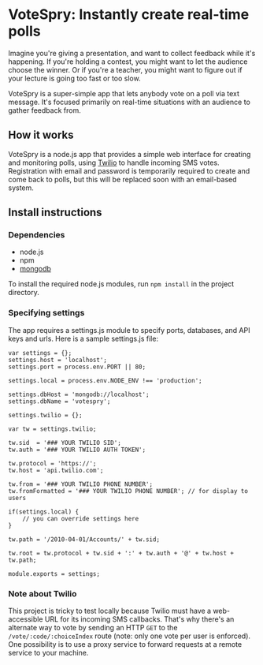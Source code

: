 VoteSpry: Instantly create real-time polls
==========================================

Imagine you're giving a presentation, and want to collect feedback while it's
happening. If you're holding a contest, you might want to let the audience
choose the winner. Or if you're a teacher, you might want to figure out if your
lecture is going too fast or too slow.

VoteSpry is a super-simple app that lets anybody vote on a poll via text
message. It's focused primarily on real-time situations with an audience to
gather feedback from.

How it works
------------

VoteSpry is a node.js app that provides a simple web interface for creating and
monitoring polls, using [Twilio](http://twilio.com) to handle incoming SMS
votes. Registration with email and password is temporarily required to create
and come back to polls, but this will be replaced soon with an email-based
system.

Install instructions
--------------------

### Dependencies

* node.js
* npm
* [mongodb](http://mongodb.org)

To install the required node.js modules, run `npm install` in the project
directory.

### Specifying settings

The app requires a settings.js module to specify ports, databases, and API keys
and urls. Here is a sample settings.js file:

    var settings = {};
    settings.host = 'localhost';
    settings.port = process.env.PORT || 80;
    
    settings.local = process.env.NODE_ENV !== 'production';
    
    settings.dbHost = 'mongodb://localhost';
    settings.dbName = 'votespry';
    
    settings.twilio = {};
    
    var tw = settings.twilio;
    
    tw.sid  = '### YOUR TWILIO SID';
    tw.auth = '### YOUR TWILIO AUTH TOKEN';
    
    tw.protocol = 'https://';
    tw.host = 'api.twilio.com';
    
    tw.from = '### YOUR TWILIO PHONE NUMBER';
    tw.fromFormatted = '### YOUR TWILIO PHONE NUMBER'; // for display to users
    
    if(settings.local) {
        // you can override settings here
    }
    
    tw.path = '/2010-04-01/Accounts/' + tw.sid;
    
    tw.root = tw.protocol + tw.sid + ':' + tw.auth + '@' + tw.host + tw.path;
    
    module.exports = settings;
    
### Note about Twilio

This project is tricky to test locally because Twilio must have a web-accessible
URL for its incoming SMS callbacks. That's why there's an alternate way to vote
by sending an HTTP `GET` to the `/vote/:code/:choiceIndex` route (note: only one
vote per user is enforced). One possibility is to use a proxy service to forward
requests at a remote service to your machine.
